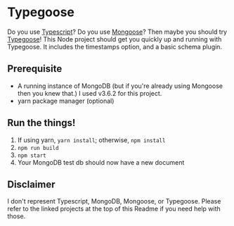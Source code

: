 # Typegoose

Do you use [Typescript](https://github.com/Microsoft/TypeScript)? Do you use [Mongoose](https://github.com/Automattic/mongoose)? Then maybe you should try [Typegoose](https://github.com/szokodiakos/typegoose)!
This Node project should get you quickly up and running with Typegoose. It includes the timestamps option, and a basic schema plugin.

## Prerequisite
* A running instance of MongoDB (but if you're already using Mongoose then you knew that.) I used v3.6.2 for this project.
* yarn package manager (optional)

## Run the things!
1. If using yarn, `yarn install`; otherwise, `npm install`
2. `npm run build`
3. `npm start`
4. Your MongoDB test db should now have a new document

## Disclaimer
I don't represent Typescript, MongoDB, Mongoose, or Typegoose. Please refer to the linked projects at the top of this Readme if you need help with those.